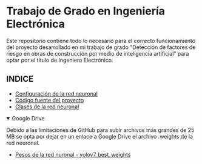 # Trabajo de Grado en Ingeniería Electrónica

Este repositorio contiene todo lo necesario para el correcto funcionamiento del proyecto desarrollado en mi trabajo de grado "Detección de factores de riesgo en obras de construcción por medio de inteligencia artificial" para optar por el título de Ingeniero Electrónico.

## INDICE

- [Configuración de la red neuronal](https://github.com/AlejandroRZM/Trabajo-de-grado---iaobras/blob/main/yolov7.cfg)
- [Código fuente del proyecto](https://github.com/AlejandroRZM/Trabajo-de-grado---iaobras/blob/main/yolov7.py)
- [Clases de la red neuronal](https://github.com/AlejandroRZM/Trabajo-de-grado---iaobras/blob/main/yolov7.names)

<details open>
<summary>Google Drive</summary>

Debido a las limitaciones de GitHub para subir archivos más grandes de 25 MB se opta por dejar en un enlace a Google Drive el archivo .weights de la red neuronal.

- [Pesos de la red nuronal - yolov7_best_weights](https://drive.google.com/drive/folders/1E7H8OOU8wHZciFfbfCve8SjCha2ivS07?usp=sharing)

</details>
